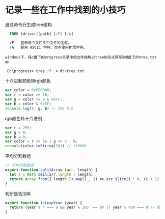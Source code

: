 # 记录一些在工作中找到的小技巧
  通过命令行生成tree结构   
  ```cmd
    TREE [drive:][path] [/F] [/A]

    /F   显示每个文件夹中文件的名称。
    /A   使用 ASCII 字符，而不使用扩展字符。
  ```
  ``windows下，将d盘下的progress目录中的文件结构以tree的形式保存到d盘下的tree.txt中``
   ```cmd
    D:\progress> tree /f  > d:\tree.txt
   ```
  十六进制颜色转rgb颜色
  ```javascript
  var color = 0xFF0000;
  var r = color >> 16;
  var g = color >> 8 & 0xFF;
  var b = color & 0xFF;
  console.log(r, g, b) // 255 0 0
  ```
  rgb颜色转十六进制
  ```javascript
  var r = 255;
  var g = 0;
  var b = 0;
  var color = r << 16 | g << 8 | b;
  console(color.toString(16)) // ff0000

  ```
  平均分割数组
  ```javascript
  // 平均分割数组
  export function splitArray (arr, length) {
    let r = Math.ceil(arr.length / length)
    return Array.from({ length }).map((_, i) => arr.slice(i * r, (i + 1) * r))
  }
  ```

  判断是否闰年
  ```javascript
  export function isLeapYear (year) {
    return (year % 4 === 0 && year % 100 !== 0) || year % 400 === 0 // 能被4整除且不能被100整除，或者能被400整除
  }
```